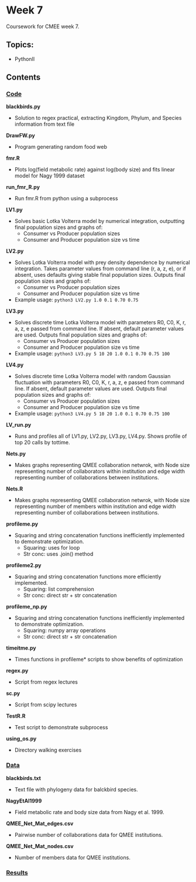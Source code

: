# Week 7
Coursework for CMEE week 7.
## Topics:
* PythonII

## Contents
### [Code](https://github.com/SamT123/CMEECoursework/tree/master/Week7/Code)
**blackbirds.py**
* Solution to regex practical, extracting Kingdom, Phylum, and Species information from text file

**DrawFW.py**
* Program generating random food web

**fmr.R**
* Plots log(field metabolic rate) against log(body size) and fits linear model for Nagy 1999 dataset

**run_fmr_R.py**
* Run fmr.R from python using a subprocess


**LV1.py**
* Solves basic Lotka Volterra model by numerical integration, outputting final population sizes and graphs of:
    * Consumer vs Producer population sizes
    * Consumer and Producer population size vs time

**LV2.py**
* Solves Lotka Volterra model with prey density dependence by numerical integration. Takes parameter values from command line (r, a, z, e), or if absent, uses defaults giving stable final population sizes. Outputs final population sizes and graphs of:
    * Consumer vs Producer population sizes
    * Consumer and Producer population size vs time
* Example usage:
`python3 LV2.py 1.0 0.1 0.70 0.75`

**LV3.py**
* Solves discrete time Lotka Volterra model with parameters R0, C0, K, r, a, z, e passed from command line. If absent, default parameter values are used. Outputs final population sizes and graphs of:
    * Consumer vs Producer population sizes
    * Consumer and Producer population size vs time
* Example usage:
`python3 LV3.py 5 10 20 1.0 0.1 0.70 0.75 100`

**LV4.py**
* Solves discrete time Lotka Volterra model with random Gaussian fluctuation with parameters R0, C0, K, r, a, z, e passed from command line. If absent, default parameter values are used. Outputs final population sizes and graphs of:
    * Consumer vs Producer population sizes
    * Consumer and Producer population size vs time
* Example usage:
`python3 LV4.py 5 10 20 1.0 0.1 0.70 0.75 100`

**LV_run.py**
* Runs and profiles all of LV1.py, LV2.py, LV3.py, LV4.py. Shows profile of top 20 calls by tottime.

**Nets.py**
* Makes graphs representing QMEE collaboration netwrok, with Node size representing number of collaborators within institution and 
edge width representing number of collaborations between institutions.

**Nets.R**
* Makes graphs representing QMEE collaboration netwrok, with Node size representing number of members within institution and 
edge width representing number of collaborations between institutions.

**profileme.py**
* Squaring and string concatenation functions inefficiently implemented to demonstrate optimization.
    * Squaring: uses for loop
    * Str conc: uses .join() method

**profileme2.py**
* Squaring and string concatenation functions more efficiently implemented.
    * Squaring: list comprehension
    * Str conc: direct str + str concatenation

**profileme_np.py**
* Squaring and string concatenation functions inefficiently implemented to demonstrate optimization.
    * Squaring: numpy array operations
    * Str conc: direct str + str concatenation


**timeitme.py**
* Times functions in profileme* scripts to show benefits of optimization

**regex.py**
* Script from regex lectures

**sc.py**
* Script from scipy lectures

**TestR.R**
* Test script to demonstrate subprocess

**using_os.py**
* Directory walking exercises



### [Data](https://github.com/SamT123/CMEECoursework/tree/master/Week7/Data)
**blackbirds.txt**
* Text file with phylogeny data for balckbird species.

**NagyEtAl1999**
* Field metabolic rate and body size data from Nagy et al. 1999.

**QMEE_Net_Mat_edges.csv**
* Pairwise number of collaborations data for QMEE institutions.

**QMEE_Net_Mat_nodes.csv**
* Number of members data for QMEE institutions.


### [Results](https://github.com/SamT123/CMEECoursework/tree/master/Week7/Results)
